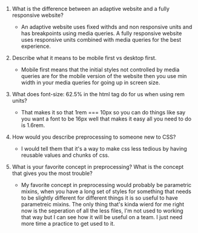 1. What is the difference between an adaptive website and a fully responsive website?
    - An adaptive website uses fixed withds and non responsive units and has breakpoints using media queries. A fully responsive website uses responsive units combined with media queries for the best experience.

2. Describe what it means to be mobile first vs desktop first.
    - Mobile first means that the initial styles not controlled by media queries are for the mobile version of the website then you use min width in your media queries for going up in screen size.

3. What does font-size: 62.5% in the html tag do for us when using rem units?
    - That makes it so that 1rem === 10px so you can do things like say you want a font to be 16px well that makes it easy all you need to do is 1.6rem.

4. How would you describe preprocessing to someone new to CSS?
    - I would tell them that it's a way to make css less tedious by having reusable values and chunks of css.

5. What is your favorite concept in preprocessing? What is the concept that gives you the most trouble?
    - My favorite concept in preprocessing would probably be parametric mixins, when you have a long set of styles for something that needs to be slightly different for different things it is so useful to have parametreic mixins. The only thing that's kinda wierd for me right now is the seperation of all the less files, I'm not used to working that way but I can see how it will be useful on a team. I just need more time a practice to get used to it.
